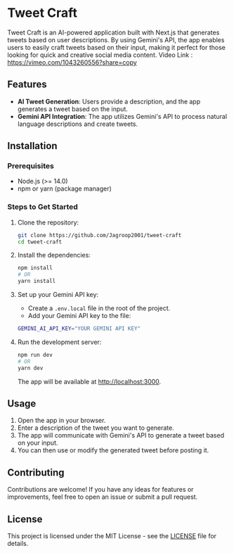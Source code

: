 # Tweet Craft

Tweet Craft is an AI-powered application built with Next.js that generates tweets based on user descriptions. By using Gemini's API, the app enables users to easily craft tweets based on their input, making it perfect for those looking for quick and creative social media content.
Video Link : https://vimeo.com/1043260556?share=copy

## Features

- **AI Tweet Generation**: Users provide a description, and the app generates a tweet based on the input.
- **Gemini API Integration**: The app utilizes Gemini's API to process natural language descriptions and create tweets.

## Installation

### Prerequisites

- Node.js (>= 14.0)
- npm or yarn (package manager)

### Steps to Get Started

1. Clone the repository:

    ```bash
    git clone https://github.com/Jagroop2001/tweet-craft
    cd tweet-craft
    ```

2. Install the dependencies:

    ```bash
    npm install
    # OR
    yarn install
    ```

3. Set up your Gemini API key:
   - Create a `.env.local` file in the root of the project.
   - Add your Gemini API key to the file:

    ```bash
    GEMINI_AI_API_KEY="YOUR GEMINI API KEY"
    ```

4. Run the development server:

    ```bash
    npm run dev
    # OR
    yarn dev
    ```

    The app will be available at [http://localhost:3000](http://localhost:3000).

## Usage

1. Open the app in your browser.
2. Enter a description of the tweet you want to generate.
3. The app will communicate with Gemini's API to generate a tweet based on your input.
4. You can then use or modify the generated tweet before posting it.

## Contributing

Contributions are welcome! If you have any ideas for features or improvements, feel free to open an issue or submit a pull request.

## License

This project is licensed under the MIT License - see the [LICENSE](LICENSE) file for details.

